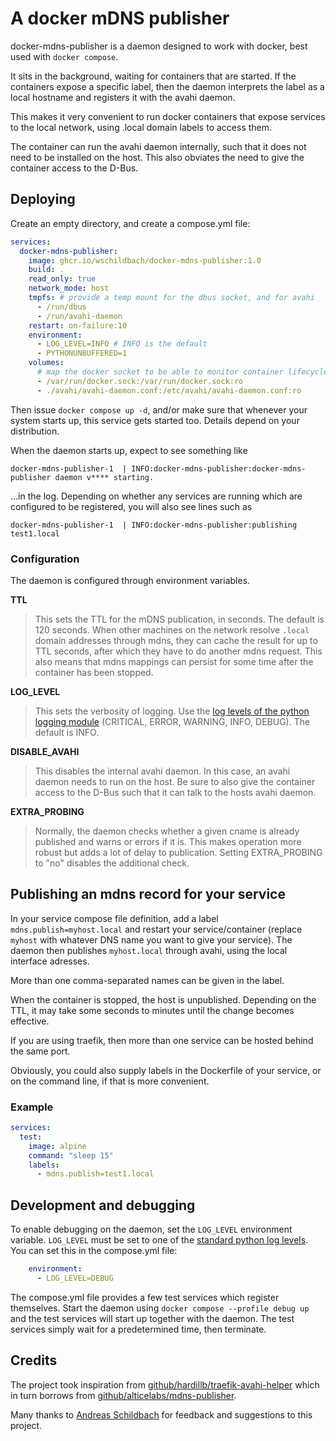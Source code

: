 # A docker mDNS publisher

docker-mdns-publisher is a daemon designed to work with docker, best used with `docker compose`.

It sits in the background, waiting for containers that are started. If the containers expose
a specific label, then the daemon interprets the label as a local hostname and registers it
with the avahi daemon.

This makes it very convenient to run docker containers that expose services to the local
network, using .local domain labels to access them.

The container
can run the avahi daemon internally, such that it does not need to be installed
on the host. This also obviates the need to give the container access
to the D-Bus.

## Deploying

Create an empty directory, and create a compose.yml file:

```yaml
services:
  docker-mdns-publisher:
    image: ghcr.io/wschildbach/docker-mdns-publisher:1.0
    build: .
    read_only: true
    network_mode: host
    tmpfs: # provide a temp mount for the dbus socket, and for avahi
      - /run/dbus
      - /run/avahi-daemon
    restart: on-failure:10
    environment:
      - LOG_LEVEL=INFO # INFO is the default
      - PYTHONUNBUFFERED=1
    volumes:
      # map the docker socket to be able to monitor container lifecycles
      - /var/run/docker.sock:/var/run/docker.sock:ro
      - ./avahi/avahi-daemon.conf:/etc/avahi/avahi-daemon.conf:ro
```

Then issue `docker compose up -d`, and/or make sure that whenever your system starts up, this service gets started too.
Details depend on your distribution.

When the daemon starts up, expect to see something like

```
docker-mdns-publisher-1  | INFO:docker-mdns-publisher:docker-mdns-publisher daemon v**** starting.
```

...in the log. Depending on whether any services are running which are configured to be registered, you will also see lines such as

```
docker-mdns-publisher-1  | INFO:docker-mdns-publisher:publishing test1.local
```

### Configuration

The daemon is configured through environment variables.

**TTL**
> This sets the TTL for the mDNS publication, in seconds. The default is 120 seconds.
When other machines on the network resolve `.local` domain addresses through mdns,
they can cache the result for up to TTL seconds, after which they have to do another
mdns request. This also means that mdns mappings can persist for some time after the
container has been stopped.

**LOG_LEVEL**
> This sets the verbosity of logging. Use the [log levels of the python logging module](https://docs.python.org/3/library/logging.html#logging-levels)
(CRITICAL, ERROR, WARNING, INFO, DEBUG). The default is INFO.

**DISABLE_AVAHI**
> This disables the internal avahi daemon. In this case, an avahi daemon
needs to run on the host. Be sure to also give the container access to the D-Bus
such that it can talk to the hosts avahi daemon.

**EXTRA_PROBING**
> Normally, the daemon checks whether a given cname is already published and warns or errors if it is.
This makes operation more robust but adds a lot of delay to publication. Setting EXTRA_PROBING to "no"
disables the additional check.

## Publishing an mdns record for your service

In your service compose file definition, add a label `mdns.publish=myhost.local` and restart your
service/container (replace `myhost` with whatever DNS name you want to give your service). The
daemon then publishes `myhost.local` through avahi, using the local interface adresses.

More than one comma-separated names can be given in the label.

When the container is stopped, the host is unpublished. Depending on the TTL, it may take some
seconds to minutes until the change becomes effective.

If you are using traefik, then more than one service can be hosted behind the same port.

Obviously, you could also supply labels in the Dockerfile of your service, or on the command line, if that is more convenient.

### Example

```yaml
services:
  test:
    image: alpine
    command: "sleep 15"
    labels:
      - mdns.publish=test1.local
```

## Development and debugging

To enable debugging on the daemon, set the `LOG_LEVEL` environment variable.
`LOG_LEVEL` must be set to one of the [standard python log levels](https://docs.python.org/3/library/logging.html#logging-levels).
You can set this in the compose.yml file:

```yaml
    environment:
      - LOG_LEVEL=DEBUG
```

The compose.yml file provides a few test services which register themselves. Start the daemon using
`docker compose --profile debug up` and the test services will start up together with the daemon.
The test services simply wait for a predetermined time, then terminate.

## Credits

The project took inspiration from [github/hardillb/traefik-avahi-helper](https://github.com/hardillb/traefik-avahi-helper)
which in turn borrows from [github/alticelabs/mdns-publisher](https://github.com/alticelabs/mdns-publisher).

Many thanks to [Andreas Schildbach](https://github.com/schildbach) for feedback and suggestions to this project.
